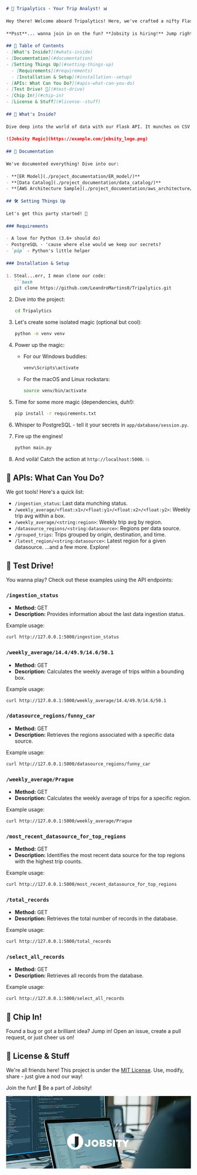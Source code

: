 ```markdown
# 🚗 Tripalytics - Your Trip Analyst! 📊

Hey there! Welcome aboard Tripalytics! Here, we've crafted a nifty Flask API that swallows CSV data and serves up some fun analytics. Why? Well, because we can! 🥳

**Psst**... wanna join in on the fun? **Jobsity is hiring!** Jump right in!

## 📜 Table of Contents
- [What's Inside?](#whats-inside)
- [Documentation](#documentation)
- [Setting Things Up](#setting-things-up)
  - [Requirements](#requirements)
  - [Installation & Setup](#installation--setup)
- [APIs: What Can You Do?](#apis-what-can-you-do)
- [Test Drive! 🚀](#test-drive)
- [Chip In!](#chip-in)
- [License & Stuff](#license--stuff)

## 🧐 What's Inside?

Dive deep into the world of data with our Flask API. It munches on CSV files, stores data in PostgreSQL, and even plays with them to give you cool insights.

![Jobsity Magic](https://example.com/jobsity_logo.png)

## 📖 Documentation

We've documented everything! Dive into our:

- **[ER Model](./project_documentation/ER_model/)**
- **[Data Catalog](./project_documentation/data_catalog/)**
- **[AWS Architecture Sample](./project_documentation/aws_architecture/)**

## 🛠 Setting Things Up

Let's get this party started! 🎉

### Requirements

- A love for Python (3.6+ should do)
- PostgreSQL - 'cause where else would we keep our secrets?
- `pip` - Python's little helper

### Installation & Setup

1. Steal...err, I mean clone our code:
   ```bash
   git clone https://github.com/LeandroMartins0/Tripalytics.git
   ```

2. Dive into the project:
   ```bash
   cd Tripalytics
   ```

3. Let's create some isolated magic (optional but cool):
   ```bash
   python -m venv venv
   ```

4. Power up the magic:
   - For our Windows buddies:
     ```bash
     venv\Scripts\activate
     ```
   - For the macOS and Linux rockstars:
     ```bash
     source venv/bin/activate
     ```

5. Time for some more magic (dependencies, duh!):
   ```bash
   pip install -r requirements.txt
   ```

6. Whisper to PostgreSQL - tell it your secrets in `app/database/session.py`.

7. Fire up the engines!
   ```bash
   python main.py
   ```

8. And voilà! Catch the action at `http://localhost:5000`. 💥

## 🎯 APIs: What Can You Do?

We got tools! Here's a quick list:
- `/ingestion_status`: Last data munching status.
- `/weekly_average/<float:x1>/<float:y1>/<float:x2>/<float:y2>`: Weekly trip avg within a box.
- `/weekly_average/<string:region>`: Weekly trip avg by region.
- `/datasource_regions/<string:datasource>`: Regions per data source.
- `/grouped_trips`: Trips grouped by origin, destination, and time.
- `/latest_region/<string:datasource>`: Latest region for a given datasource.
...and a few more. Explore!

## 🚀 Test Drive!

You wanna play? Check out these examples using the API endpoints:

### `/ingestion_status`

- **Method:** GET
- **Description:** Provides information about the last data ingestion status.

Example usage:
```bash
curl http://127.0.0.1:5000/ingestion_status
```

### `/weekly_average/14.4/49.9/14.6/50.1`

- **Method:** GET
- **Description:** Calculates the weekly average of trips within a bounding box.

Example usage:
```bash
curl http://127.0.0.1:5000/weekly_average/14.4/49.9/14.6/50.1
```

### `/datasource_regions/funny_car`

- **Method:** GET
- **Description:** Retrieves the regions associated with a specific data source.

Example usage:
```bash
curl http://127.0.0.1:5000/datasource_regions/funny_car
```

### `/weekly_average/Prague`

- **Method:** GET
- **Description:** Calculates the weekly average of trips for a specific region.

Example usage:
```bash
curl http://127.0.0.1:5000/weekly_average/Prague
```

### `/most_recent_datasource_for_top_regions`

- **Method:** GET
- **Description:** Identifies the most recent data source for the top regions with the highest trip counts.

Example usage:
```bash
curl http://127.0.0.1:5000/most_recent_datasource_for_top_regions
```

### `/total_records`

- **Method:** GET
- **Description:** Retrieves the total number of records in the database.

Example usage:
```bash
curl http://127.0.0.1:5000/total_records
```

### `/select_all_records`

- **Method:** GET
- **Description:** Retrieves all records from the database.

Example usage:
```bash
curl http://127.0.0.1:5000/select_all_records
```

## 🤝 Chip In!

Found a bug or got a brilliant idea? Jump in! Open an issue, create a pull request, or just cheer us on!

## 📄 License & Stuff

We're all friends here! This project is under the [MIT License](LICENSE). Use, modify, share - just give a nod our way!

Join the fun! 🎉 Be a part of Jobsity!

![Cool Jobsity Team](./project_documentation/image/jobsity.png)

```